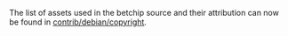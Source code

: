 The list of assets used in the betchip source and their attribution can now be found in [contrib/debian/copyright](../contrib/debian/copyright).
